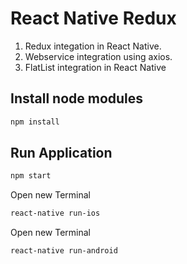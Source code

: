 # React Native Redux

1. Redux integation in React Native.
2. Webservice integration using axios.
3. FlatList integration in React Native 

## Install node modules

```bash
npm install
```

## Run Application

```bash
npm start
```
Open new Terminal
```bash
react-native run-ios
``` 
Open new Terminal
```bash
react-native run-android
``` 
